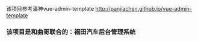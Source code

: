 该项目参考潘神vue-admin-template
http://panjiachen.github.io/vue-admin-template

### 该项目是和曲哥联合的：福田汽车后台管理系统
